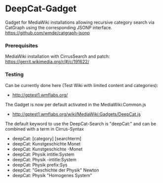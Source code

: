 # DeepCat-Gadget

Gadget for MediaWiki installations allowing recursive category search via CatGraph using the corresponding JSONP interface.
https://github.com/wmde/catgraph-jsonp

### Prerequisites

MediaWiki installation with CirrusSearch and patch:
https://gerrit.wikimedia.org/r/#/c/191622/

### Testing

Can be currently done here (Test Wiki with limited content and categories):
- http://gptest1.wmflabs.org/

The Gadget is now per default activated in the MediaWiki:Common.js
- http://gptest1.wmflabs.org/wiki/MediaWiki:Gadgets/DeepCat.js

The default keyword to use the DeepCat-Search is "deepCat:" and can be combined with a term in Cirrus-Syntax

- deepCat: [category] [searchterm]
- deepCat: Kunstgeschichte Monet
- deepCat: Kunstgeschichte -Monet
- deepCat: Physik intitle:System
- deepCat: Physik -intitle:System
- deepCat: Physik prefix:Sys
- deepCat: "Geschichte der Physik" Newton
- deepCat: Physik "Homogenes System"
